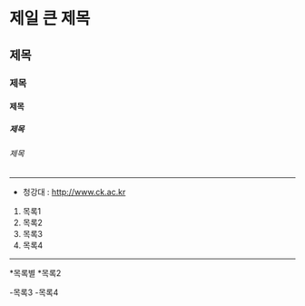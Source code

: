 # 제일 큰 제목
## 제목
### 제목
#### 제목
##### 제목
###### 제목

* * *

- 청강대 : <http://www.ck.ac.kr>

1. 목록1
2. 목록2
4. 목록3
3. 목록4

- - -

*목록별
   *목록2

-목록3
   -목록4

